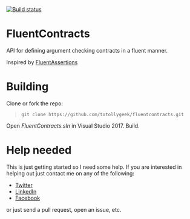 [![Build status](https://ci.appveyor.com/api/projects/status/u95t7xsvc94b5whu?svg=true)](https://ci.appveyor.com/project/totollygeek/fluentcontracts)

# FluentContracts
API for defining argument checking contracts in a fluent manner.

Inspired by [FluentAssertions](https://github.com/fluentassertions/fluentassertions)

# Building

Clone or fork the repo:
> `git clone https://github.com/totollygeek/fluentcontracts.git`

Open *FluentContracts.sln* in Visual Studio 2017. Build.

# Help needed

This is just getting started so I need some help. If you are interested in helping out just contact me on any of the following:

- [Twitter](https://twitter.com/totollygeek/)
- [LinkedIn](https://www.linkedin.com/in/totollygeek/)
- [Facebook](https://www.facebook.com/totollygeek/)

or just send a pull request, open an issue, etc.
